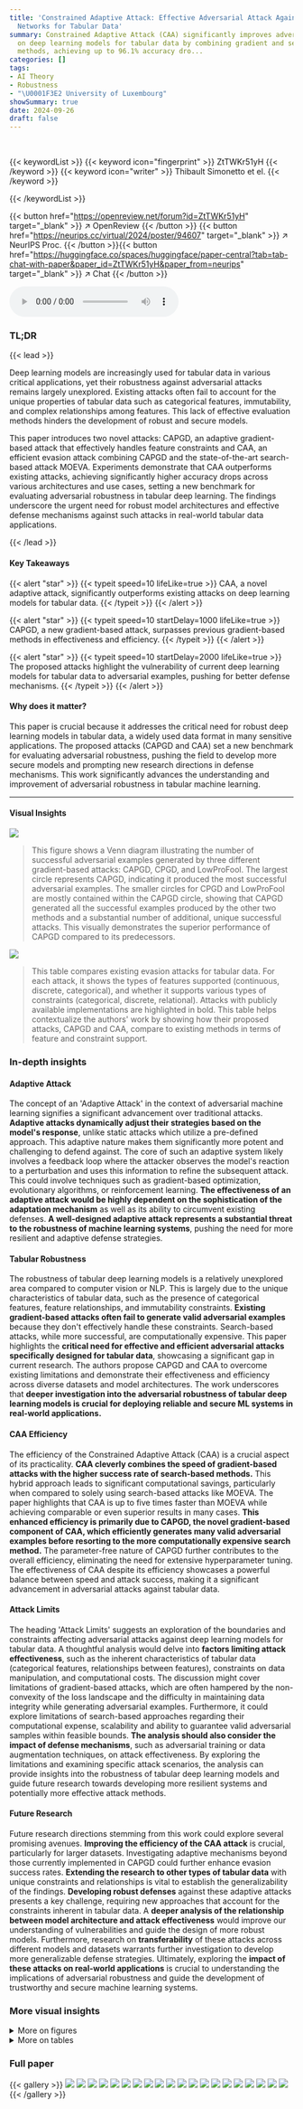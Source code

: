 ```yaml
---
title: 'Constrained Adaptive Attack: Effective Adversarial Attack Against Deep Neural
  Networks for Tabular Data'
summary: Constrained Adaptive Attack (CAA) significantly improves adversarial attacks
  on deep learning models for tabular data by combining gradient and search-based
  methods, achieving up to 96.1% accuracy dro...
categories: []
tags:
- AI Theory
- Robustness
- "\U0001F3E2 University of Luxembourg"
showSummary: true
date: 2024-09-26
draft: false
---
```


<br>

{{< keywordList >}}
{{< keyword icon="fingerprint" >}} ZtTWKr51yH {{< /keyword >}}
{{< keyword icon="writer" >}} Thibault Simonetto et el. {{< /keyword >}}
 
{{< /keywordList >}}

{{< button href="https://openreview.net/forum?id=ZtTWKr51yH" target="_blank" >}}
↗ OpenReview
{{< /button >}}
{{< button href="https://neurips.cc/virtual/2024/poster/94607" target="_blank" >}}
↗ NeurIPS Proc.
{{< /button >}}{{< button href="https://huggingface.co/spaces/huggingface/paper-central?tab=tab-chat-with-paper&paper_id=ZtTWKr51yH&paper_from=neurips" target="_blank" >}}
↗ Chat
{{< /button >}}



<audio controls>
    <source src="https://ai-paper-reviewer.com/ZtTWKr51yH/podcast.wav" type="audio/wav">
    Your browser does not support the audio element.
</audio>


### TL;DR


{{< lead >}}

Deep learning models are increasingly used for tabular data in various critical applications, yet their robustness against adversarial attacks remains largely unexplored. Existing attacks often fail to account for the unique properties of tabular data such as categorical features, immutability, and complex relationships among features. This lack of effective evaluation methods hinders the development of robust and secure models. 

This paper introduces two novel attacks: CAPGD, an adaptive gradient-based attack that effectively handles feature constraints and CAA, an efficient evasion attack combining CAPGD and the state-of-the-art search-based attack MOEVA.  Experiments demonstrate that CAA outperforms existing attacks, achieving significantly higher accuracy drops across various architectures and use cases, setting a new benchmark for evaluating adversarial robustness in tabular deep learning.  The findings underscore the urgent need for robust model architectures and effective defense mechanisms against such attacks in real-world tabular data applications.

{{< /lead >}}


#### Key Takeaways

{{< alert "star" >}}
{{< typeit speed=10 lifeLike=true >}} CAA, a novel adaptive attack, significantly outperforms existing attacks on deep learning models for tabular data. {{< /typeit >}}
{{< /alert >}}

{{< alert "star" >}}
{{< typeit speed=10 startDelay=1000 lifeLike=true >}} CAPGD, a new gradient-based attack, surpasses previous gradient-based methods in effectiveness and efficiency. {{< /typeit >}}
{{< /alert >}}

{{< alert "star" >}}
{{< typeit speed=10 startDelay=2000 lifeLike=true >}} The proposed attacks highlight the vulnerability of current deep learning models for tabular data to adversarial examples, pushing for better defense mechanisms. {{< /typeit >}}
{{< /alert >}}

#### Why does it matter?
This paper is crucial because it addresses the critical need for robust deep learning models in tabular data, a widely used data format in many sensitive applications.  The proposed attacks (CAPGD and CAA) set a new benchmark for evaluating adversarial robustness, pushing the field to develop more secure models and prompting new research directions in defense mechanisms. This work significantly advances the understanding and improvement of adversarial robustness in tabular machine learning.

------
#### Visual Insights



![](https://ai-paper-reviewer.com/ZtTWKr51yH/figures_6_1.jpg)

> This figure shows a Venn diagram illustrating the number of successful adversarial examples generated by three different gradient-based attacks: CAPGD, CPGD, and LowProFool.  The largest circle represents CAPGD, indicating it produced the most successful adversarial examples.  The smaller circles for CPGD and LowProFool are mostly contained within the CAPGD circle, showing that CAPGD generated all the successful examples produced by the other two methods and a substantial number of additional, unique successful attacks.  This visually demonstrates the superior performance of CAPGD compared to its predecessors.





![](https://ai-paper-reviewer.com/ZtTWKr51yH/tables_2_1.jpg)

> This table compares existing evasion attacks for tabular data.  For each attack, it shows the types of features supported (continuous, discrete, categorical), and whether it supports various types of constraints (categorical, discrete, relational).  Attacks with publicly available implementations are highlighted in bold. This table helps contextualize the authors' work by showing how their proposed attacks, CAPGD and CAA, compare to existing methods in terms of feature and constraint support.





### In-depth insights


#### Adaptive Attack
The concept of an 'Adaptive Attack' in the context of adversarial machine learning signifies a significant advancement over traditional attacks.  **Adaptive attacks dynamically adjust their strategies based on the model's response**, unlike static attacks which utilize a pre-defined approach. This adaptive nature makes them significantly more potent and challenging to defend against.  The core of such an adaptive system likely involves a feedback loop where the attacker observes the model's reaction to a perturbation and uses this information to refine the subsequent attack. This could involve techniques such as gradient-based optimization, evolutionary algorithms, or reinforcement learning. **The effectiveness of an adaptive attack would be highly dependent on the sophistication of the adaptation mechanism** as well as its ability to circumvent existing defenses.  **A well-designed adaptive attack represents a substantial threat to the robustness of machine learning systems**, pushing the need for more resilient and adaptive defense strategies.

#### Tabular Robustness
The robustness of tabular deep learning models is a relatively unexplored area compared to computer vision or NLP.  This is largely due to the unique characteristics of tabular data, such as the presence of categorical features, feature relationships, and immutability constraints.  **Existing gradient-based attacks often fail to generate valid adversarial examples** because they don't effectively handle these constraints.  Search-based attacks, while more successful, are computationally expensive. This paper highlights the **critical need for effective and efficient adversarial attacks specifically designed for tabular data**, showcasing a significant gap in current research. The authors propose CAPGD and CAA to overcome existing limitations and demonstrate their effectiveness and efficiency across diverse datasets and model architectures. The work underscores that **deeper investigation into the adversarial robustness of tabular deep learning models is crucial for deploying reliable and secure ML systems in real-world applications.**

#### CAA Efficiency
The efficiency of the Constrained Adaptive Attack (CAA) is a crucial aspect of its practicality.  **CAA cleverly combines the speed of gradient-based attacks with the higher success rate of search-based methods.** This hybrid approach leads to significant computational savings, particularly when compared to solely using search-based attacks like MOEVA.  The paper highlights that CAA is up to five times faster than MOEVA while achieving comparable or even superior results in many cases.  **This enhanced efficiency is primarily due to CAPGD, the novel gradient-based component of CAA, which efficiently generates many valid adversarial examples before resorting to the more computationally expensive search method.**  The parameter-free nature of CAPGD further contributes to the overall efficiency, eliminating the need for extensive hyperparameter tuning. The effectiveness of CAA despite its efficiency showcases a powerful balance between speed and attack success, making it a significant advancement in adversarial attacks against tabular data.

#### Attack Limits
The heading 'Attack Limits' suggests an exploration of the boundaries and constraints affecting adversarial attacks against deep learning models for tabular data.  A thoughtful analysis would delve into **factors limiting attack effectiveness**, such as the inherent characteristics of tabular data (categorical features, relationships between features), constraints on data manipulation, and computational costs. The discussion might cover limitations of gradient-based attacks, which are often hampered by the non-convexity of the loss landscape and the difficulty in maintaining data integrity while generating adversarial examples. Furthermore, it could explore limitations of search-based approaches regarding their computational expense, scalability and ability to guarantee valid adversarial samples within feasible bounds.  **The analysis should also consider the impact of defense mechanisms**, such as adversarial training or data augmentation techniques, on attack effectiveness. By exploring the limitations and examining specific attack scenarios, the analysis can provide insights into the robustness of tabular deep learning models and guide future research towards developing more resilient systems and potentially more effective attack methods.

#### Future Research
Future research directions stemming from this work could explore several promising avenues.  **Improving the efficiency of the CAA attack** is crucial, particularly for larger datasets.  Investigating adaptive mechanisms beyond those currently implemented in CAPGD could further enhance evasion success rates.  **Extending the research to other types of tabular data** with unique constraints and relationships is vital to establish the generalizability of the findings.  **Developing robust defenses** against these adaptive attacks presents a key challenge, requiring new approaches that account for the constraints inherent in tabular data.  A **deeper analysis of the relationship between model architecture and attack effectiveness** would improve our understanding of vulnerabilities and guide the design of more robust models.  Furthermore, research on **transferability** of these attacks across different models and datasets warrants further investigation to develop more generalizable defense strategies.  Ultimately, exploring the **impact of these attacks on real-world applications** is crucial to understanding the implications of adversarial robustness and guide the development of trustworthy and secure machine learning systems.


### More visual insights

<details>
<summary>More on figures
</summary>


![](https://ai-paper-reviewer.com/ZtTWKr51yH/figures_6_2.jpg)

> This figure is a Venn diagram showing the number of successful adversarial examples generated by three different attacks: CAPGD, MOEVA, and BF*.  The overlapping areas show the number of examples successfully attacked by combinations of the attacks, illustrating their complementary strengths and the overall number of unique successful attacks achieved by combining CAPGD and MOEVA.


![](https://ai-paper-reviewer.com/ZtTWKr51yH/figures_8_1.jpg)

> This figure shows how the robust accuracy of different models on the CTU dataset is affected by varying the budget allocated to the different components of the CAA attack. Specifically, it explores the impact of maximum epsilon perturbation, the number of CAPGD iterations (gradient attack), and the number of MOEVA iterations (search attack). The results illustrate how the effectiveness of CAA changes based on these different resource allocations.


![](https://ai-paper-reviewer.com/ZtTWKr51yH/figures_18_1.jpg)

> This figure shows a heatmap visualizing the complementarity of different components within the CAPGD attack.  Each cell represents the percentage of successful adversarial examples generated by one CAPGD variant (covered attack, A) that are also generated by another variant (covering attack, B).  The darker the cell, the higher the overlap and thus the stronger complementarity between the components.  This analysis reveals that removing any single component diminishes the overall effectiveness of the CAPGD attack.


![](https://ai-paper-reviewer.com/ZtTWKr51yH/figures_20_1.jpg)

> This figure displays the impact of varying the maximum perturbation (epsilon) on the robust accuracy of different models using the Constrained Adaptive Attack (CAA).  Each subplot represents a different dataset (URL, LCLD, CTU, WIDS). The x-axis shows the epsilon values, and the y-axis shows the robust accuracy.  Different colored lines represent different model architectures (TabTr, RLN, VIME, STG, TabNet). The figure demonstrates how changes in the maximum allowable perturbation affect the models' robustness to adversarial attacks.


![](https://ai-paper-reviewer.com/ZtTWKr51yH/figures_21_1.jpg)

> The figure analyzes how the robust accuracy of models on the CTU dataset changes when varying different aspects of the CAA attack budget.  Three subplots show the effect of adjusting the maximum perturbation (epsilon) allowed for adversarial examples, the number of iterations for the CAPGD (gradient-based) attack component, and the number of iterations for the MOEVA (search-based) attack component.  The results illustrate the tradeoffs between these different parameters in determining the effectiveness of the CAA attack.


![](https://ai-paper-reviewer.com/ZtTWKr51yH/figures_22_1.jpg)

> This figure shows the success rate of the MOEVA algorithm over generations for two different population sizes: the baseline population size (203) and a population size 10 times larger (2030).  The plot demonstrates how increasing the population size affects the convergence speed and overall success rate of finding adversarial examples for the LCLD dataset using a TabTransformer model.  The larger population converges more slowly but ultimately achieves a higher success rate.


![](https://ai-paper-reviewer.com/ZtTWKr51yH/figures_22_2.jpg)

> This figure shows the impact of different budget allocations on the robustness of the CAA attack against the CTU dataset.  It consists of four sub-figures: (a) shows the effect of varying the maximum perturbation (epsilon); (b) shows the effect of varying the number of iterations for the gradient attack component (CAPGD); (c) shows the effect of varying the number of iterations for the search attack component (MOEVA); and (d) shows the number of iterations for both CAPGD and MOEVA.


</details>




<details>
<summary>More on tables
</summary>


![](https://ai-paper-reviewer.com/ZtTWKr51yH/tables_6_1.jpg)
> This table presents the robust accuracy achieved by various gradient-based attacks, including CAPGD, LowProFool, and CPGD, across different datasets (URL, LCLD, CTU, WIDS) and five different model architectures.  A lower robust accuracy indicates that the corresponding attack is more effective at generating adversarial examples that fool the model. The table highlights that CAPGD outperforms the other gradient attacks in most cases.

![](https://ai-paper-reviewer.com/ZtTWKr51yH/tables_7_1.jpg)
> This table presents a comparison of the robustness and efficiency of three different adversarial attacks: CAPGD, MOEVA, and CAA.  The 'Clean' column shows the model's accuracy on unattacked samples.  Lower robust accuracy values indicate a more effective attack.  The table shows that CAA generally achieves the lowest robust accuracy (most effective attack), and in many cases, does so more efficiently (shorter duration) than MOEVA.

![](https://ai-paper-reviewer.com/ZtTWKr51yH/tables_8_1.jpg)
> This table presents the performance of the proposed Constrained Adaptive Attack (CAA) against models trained using Madry's adversarial training.  It compares the clean accuracy and the robust accuracy (against CAA) of the adversarially trained models with those trained using standard training methods, highlighting the improvement or degradation in model performance resulting from the adversarial training.

![](https://ai-paper-reviewer.com/ZtTWKr51yH/tables_13_1.jpg)
> This table compares different evasion attacks designed for tabular data.  It details which types of features (continuous, discrete, categorical) each attack supports and whether it accounts for categorical features, discrete features, or the relationships between features.  Attacks with publicly available implementations are highlighted in bold.  The table helps to illustrate the novelty of the proposed CAPGD and CAA attacks, which are the only ones that support all three feature types and feature relationships.

![](https://ai-paper-reviewer.com/ZtTWKr51yH/tables_15_1.jpg)
> This table presents the characteristics of the four datasets used in the paper's empirical study. For each dataset, it lists the task it is designed for, the number of data instances (size), the number of features, and the percentage of instances belonging to each class (class imbalance).  The datasets represent diverse domains including credit scoring, botnet detection, phishing URL detection, and ICU patient survival.

![](https://ai-paper-reviewer.com/ZtTWKr51yH/tables_16_1.jpg)
> This table presents the three model architectures used in the study: TabTransformer and TabNet (both transformer-based models), RLN (Regularization Learning Networks), STG (Stochastic Gates), and VIME (Value Imputation for Mask Estimation).  It lists the family to which each model belongs and the hyperparameters tuned for each model during training.

![](https://ai-paper-reviewer.com/ZtTWKr51yH/tables_19_1.jpg)
> This table presents the results of an ablation study conducted to evaluate the impact of different components of the CAPGD attack on its effectiveness.  The study removes one component at a time (repair operator, initialization with clean example, random initialization, and adaptive step size). The table shows the robust accuracy (i.e., accuracy against adversarial examples) for each variant of the attack, as well as the original CAPGD attack, across different datasets and models.  A lower robust accuracy indicates a more effective attack. 

![](https://ai-paper-reviewer.com/ZtTWKr51yH/tables_20_1.jpg)
> This table presents the robust accuracy results of the Constrained Adaptive Attack (CAA) against various models (TabTr, RLN, VIME, STG, TabNet) across four datasets (URL, LCLD, CTU, WIDS) with varying maximum perturbation thresholds (e).  Lower robust accuracy values indicate a more effective attack.  The results show how the attack's success changes depending on the model and dataset used.

![](https://ai-paper-reviewer.com/ZtTWKr51yH/tables_21_1.jpg)
> This table shows the results of an ablation study on the number of iterations used in the CAPGD attack component of the CAA framework.  It presents the robust accuracy achieved against each model (TabTr., RLN, VIME, STG, TabNet) for four different datasets (URL, LCLD, CTU, WIDS) at various numbers of CAPGD iterations (5, 10, 20, 100). The lowest robust accuracy for each configuration is highlighted in bold, indicating the most effective attack.

![](https://ai-paper-reviewer.com/ZtTWKr51yH/tables_23_1.jpg)
> This table presents a comparison of the effectiveness and efficiency of three different evasion attacks (CAPGD, MOEVA, and CAA) against five different architectures on four different datasets.  Effectiveness is measured by robust accuracy (lower is better), indicating the ability of each attack to cause misclassification.  Efficiency is measured by the time taken for the attack to complete (lower is better). The 'Clean' column shows the baseline accuracy of the model on the unperturbed data.  The table highlights that CAA generally achieves the highest effectiveness and a better balance of effectiveness and efficiency compared to the other methods.

![](https://ai-paper-reviewer.com/ZtTWKr51yH/tables_24_1.jpg)
> This table presents the robust accuracy results obtained using CAPGD and CAA with different subsets of constraints from the CTU dataset.  The 'Ω' row represents the full set of constraints, while the subsequent rows show results after removing or only using specific groups (CG0, CG1, CG2, CG3) of constraints. For CG2 and CG3, various percentages (10%, 25%, 50%) of randomly selected constraints were also evaluated. The goal is to study how the number and complexity of constraints influence the effectiveness of the attacks.

![](https://ai-paper-reviewer.com/ZtTWKr51yH/tables_24_2.jpg)
> This table presents the performance of three different adversarial attacks (CAPGD, MOEVA, and CAA) on various datasets and machine learning models. The 'Clean' column shows the accuracy of the model on the original, unperturbed data. The lower the robust accuracy, the more effective the attack is. The duration shows the time it takes for each attack to generate adversarial examples.  The table highlights that CAA generally achieves the lowest robust accuracy (highest effectiveness) and is often significantly faster than MOEVA, especially when combining gradient-based attacks with search-based attacks.

![](https://ai-paper-reviewer.com/ZtTWKr51yH/tables_25_1.jpg)
> This table presents the clean accuracy, direct attack robust accuracy, and transferability robust accuracy for Random Forest and XGBoost models across four datasets (URL, LCLD, CTU, and WIDS).  The transferability results show the robustness when adversarial examples generated against deep learning models are tested against the tree-based models. Lower accuracy indicates a more effective attack.

</details>




### Full paper

{{< gallery >}}
<img src="https://ai-paper-reviewer.com/ZtTWKr51yH/1.png" class="grid-w50 md:grid-w33 xl:grid-w25" />
<img src="https://ai-paper-reviewer.com/ZtTWKr51yH/2.png" class="grid-w50 md:grid-w33 xl:grid-w25" />
<img src="https://ai-paper-reviewer.com/ZtTWKr51yH/3.png" class="grid-w50 md:grid-w33 xl:grid-w25" />
<img src="https://ai-paper-reviewer.com/ZtTWKr51yH/4.png" class="grid-w50 md:grid-w33 xl:grid-w25" />
<img src="https://ai-paper-reviewer.com/ZtTWKr51yH/5.png" class="grid-w50 md:grid-w33 xl:grid-w25" />
<img src="https://ai-paper-reviewer.com/ZtTWKr51yH/6.png" class="grid-w50 md:grid-w33 xl:grid-w25" />
<img src="https://ai-paper-reviewer.com/ZtTWKr51yH/7.png" class="grid-w50 md:grid-w33 xl:grid-w25" />
<img src="https://ai-paper-reviewer.com/ZtTWKr51yH/8.png" class="grid-w50 md:grid-w33 xl:grid-w25" />
<img src="https://ai-paper-reviewer.com/ZtTWKr51yH/9.png" class="grid-w50 md:grid-w33 xl:grid-w25" />
<img src="https://ai-paper-reviewer.com/ZtTWKr51yH/10.png" class="grid-w50 md:grid-w33 xl:grid-w25" />
<img src="https://ai-paper-reviewer.com/ZtTWKr51yH/11.png" class="grid-w50 md:grid-w33 xl:grid-w25" />
<img src="https://ai-paper-reviewer.com/ZtTWKr51yH/12.png" class="grid-w50 md:grid-w33 xl:grid-w25" />
<img src="https://ai-paper-reviewer.com/ZtTWKr51yH/13.png" class="grid-w50 md:grid-w33 xl:grid-w25" />
<img src="https://ai-paper-reviewer.com/ZtTWKr51yH/14.png" class="grid-w50 md:grid-w33 xl:grid-w25" />
<img src="https://ai-paper-reviewer.com/ZtTWKr51yH/15.png" class="grid-w50 md:grid-w33 xl:grid-w25" />
<img src="https://ai-paper-reviewer.com/ZtTWKr51yH/16.png" class="grid-w50 md:grid-w33 xl:grid-w25" />
<img src="https://ai-paper-reviewer.com/ZtTWKr51yH/17.png" class="grid-w50 md:grid-w33 xl:grid-w25" />
<img src="https://ai-paper-reviewer.com/ZtTWKr51yH/18.png" class="grid-w50 md:grid-w33 xl:grid-w25" />
<img src="https://ai-paper-reviewer.com/ZtTWKr51yH/19.png" class="grid-w50 md:grid-w33 xl:grid-w25" />
<img src="https://ai-paper-reviewer.com/ZtTWKr51yH/20.png" class="grid-w50 md:grid-w33 xl:grid-w25" />
{{< /gallery >}}